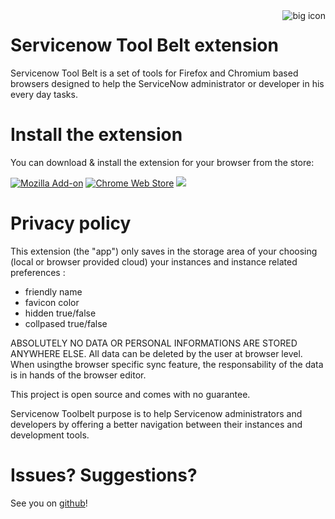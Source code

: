 <img src="assets/tools2-128.png" align="right" alt="big icon"/>


# Servicenow Tool Belt extension

Servicenow Tool Belt is a set of tools for Firefox and Chromium based browsers designed to help the ServiceNow administrator or developer in his every day tasks.

# Install the extension

You can download & install the extension for your browser from the store:

[![Mozilla Add-on](https://img.shields.io/amo/users/snow-tool-belt.svg?label=firefox%20users&logo=mozilla)](https://addons.mozilla.org/fr/firefox/addon/snow-tool-belt/)
[![Chrome Web Store](https://img.shields.io/chrome-web-store/users/jflcifhpkilfaomlnikfaaccmpidkmln.svg?label=chrome%20users&logo=google)](https://chrome.google.com/webstore/detail/servicenow-tool-belt/jflcifhpkilfaomlnikfaaccmpidkmln) 
[![](https://img.shields.io/badge/dynamic/json?label=edge&nbsp;users&query=%24.activeInstallCount&url=https%3A%2F%2Fmicrosoftedge.microsoft.com%2Faddons%2Fgetproductdetailsbycrxid%2Fofefboehibiaekjaiaiacalcdeonfbil)](https://microsoftedge.microsoft.com/addons/detail/servicenow-tool-belt/ofefboehibiaekjaiaiacalcdeonfbil)

# Privacy policy

This extension (the "app") only saves in the storage area of your choosing (local or browser provided cloud) your instances and instance related preferences : 
* friendly name
* favicon color
* hidden true/false
* collpased true/false

ABSOLUTELY NO DATA OR PERSONAL INFORMATIONS ARE STORED ANYWHERE ELSE.
All data can be deleted by the user at browser level. When usingthe browser specific sync feature, the responsability of the data is in hands of the browser editor.

This project is open source and comes with no guarantee.

Servicenow Toolbelt purpose is to help Servicenow administrators and developers by offering a better navigation between their instances and development tools.

# Issues? Suggestions?

See you on [github](https://github.com/macmorning/snowtools-webext/issues)!
